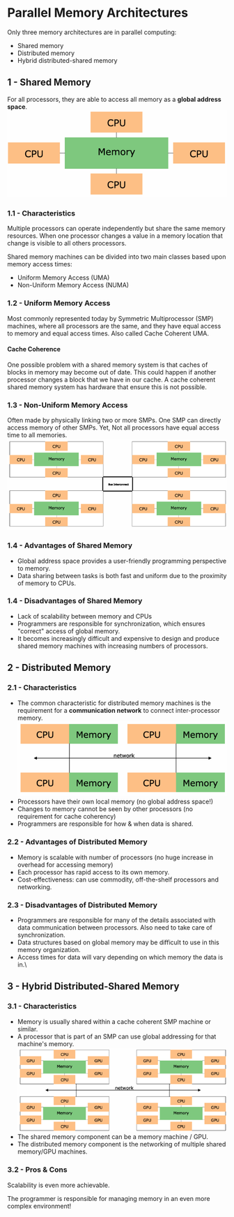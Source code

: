 # Parallel Memory Architectures

Only three memory architectures are in parallel computing:
- Shared memory
- Distributed memory
- Hybrid distributed-shared memory

## 1 - Shared Memory
For all processors, they are able to access all memory as a **global address space**.
![img.png](../img/smp.png)
### 1.1 - Characteristics
Multiple processors can operate independently but share the same memory resources.
When one processor changes a value in a memory location that change is visible to all others processors.

Shared memory machines can be divided into two main classes based upon memory access times:
- Uniform Memory Access (UMA)
- Non-Uniform Memory Access (NUMA)

### 1.2 - Uniform Memory Access
Most commonly represented today by Symmetric Multiprocessor (SMP) machines, where all processors are the same, and
they have equal access to memory and equal access times. Also called Cache Coherent UMA.

#### Cache Coherence
One possible problem with a shared memory system is that caches of blocks in memory may become out of date. This could 
happen if another processor changes a block that we have in our cache. A cache coherent shared memory system has 
hardware that ensure this is not possible.

### 1.3 - Non-Uniform Memory Access
Often made by physically linking two or more SMPs. One SMP can directly access memory of other SMPs. 
Yet, Not all processors have equal access time to all memories.
![img.png](../img/numa.png)

### 1.4 - Advantages of Shared Memory
- Global address space provides a user-friendly programming perspective to memory. 
- Data sharing between tasks is both fast and uniform due to the proximity of memory to CPUs.

### 1.4 - Disadvantages of Shared Memory
- Lack of scalability between memory and CPUs
- Programmers are responsible for synchronization, which ensures "correct" access of global memory.
- It becomes increasingly difficult and expensive to design and produce shared memory machines with increasing numbers of processors.

## 2 - Distributed Memory
### 2.1 - Characteristics
- The common characteristic for distributed memory machines is the requirement for a **communication network** to connect 
inter-processor memory.
![img.png](../img/distributed-memory.png)
- Processors have their own local memory (no global address space!)
- Changes to memory cannot be seen by other processors (no requirement for cache coherency)
- Programmers are responsible for how & when data is shared.

### 2.2 - Advantages of Distributed Memory
- Memory is scalable with number of processors (no huge increase in overhead for accessing memory)
- Each processor has rapid access to its own memory.
- Cost-effectiveness: can use commodity, off-the-shelf processors and networking.

### 2.3 - Disadvantages of Distributed Memory
- Programmers are responsible for many of the details associated with data communication between processors. Also need
to take care of synchronization.
- Data structures based on global memory may be difficult to use in this memory organization.
- Access times for data will vary depending on which memory the data is in.\

## 3 - Hybrid Distributed-Shared Memory
### 3.1 - Characteristics 
- Memory is usually shared within a cache coherent SMP machine or similar.
- A processor that is part of an SMP can use global addressing for that machine's memory.
![img.png](../img/hybrid-memory-arch.png)
- The shared memory component can be a memory machine / GPU.
- The distributed memory component is the networking of multiple shared memory/GPU machines.

### 3.2 - Pros & Cons
Scalability is even more achievable.

The programmer is responsible for managing memory in an even more complex environment!









